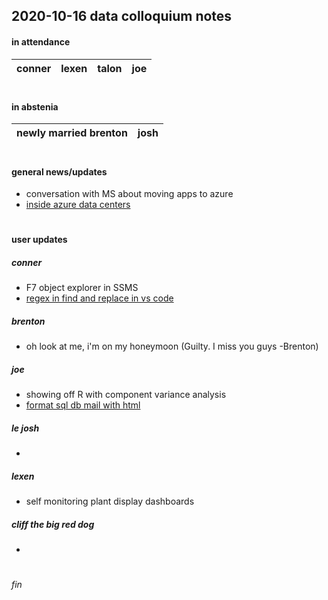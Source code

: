 ## 2020-10-16 data colloquium notes

#### in attendance
| conner |  lexen  |  talon  |   joe   |
|--------|---------|---------|---------|

#

#### in abstenia
| newly married brenton | josh |
|-----------------------|------|

#


#### general news/updates
 - conversation with MS about moving apps to azure
 - [inside azure data centers](https://www.youtube.com/watch?v=v990MJXuj8Q)
 
#

#### user updates

##### conner
- F7 object explorer in SSMS
- [regex in find and replace in vs code](https://stackoverflow.com/questions/33974681/how-can-i-convert-tabs-to-spaces-and-vice-versa-in-an-existing-file/37509777)

##### brenton
- oh look at me, i'm on my honeymoon (Guilty. I miss you guys -Brenton)

##### joe
- showing off R with component variance analysis
- [format sql db mail with html](https://www.sqlshack.com/format-dbmail-with-html-and-css/)

##### le josh
-

##### lexen
- self monitoring plant display dashboards

##### cliff the big red dog
-

#

###### fin

#

